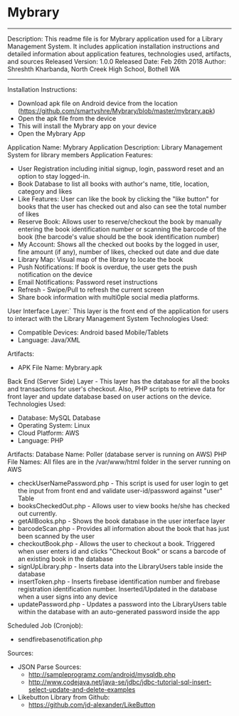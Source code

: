# Mybrary

*****************************************************************************************
Description: This readme file is for Mybrary application used for a Library Management System. It includes application installation instructions and detailed information about application features, technologies used, artifacts, and sources 
Released Version: 1.0.0
Released Date: Feb 26th 2018
Author: Shreshth Kharbanda, North Creek High School, Bothell WA
*****************************************************************************************

Installation Instructions:
 - Download apk file on Android device from the location (https://github.com/smartyshre/Mybrary/blob/master/mybrary.apk)
 - Open the apk file from the device
 - This will install the Mybrary app on your device
 - Open the Mybrary App


Application Name: Mybrary 
Application Description: Library Management System for library members
Application Features:
 - User Registration including initial signup, login, password reset and an option to stay logged-in.
 - Book Database to list all books with author's name, title, location, category and likes
 - Like Features: User can like the book by clicking the "like button" for books that the user has checked out and also can see the total number of likes
 - Reserve Book: Allows user to reserve/checkout the book by manually entering the book identification number or scanning the barcode of the book (the barcode's value should be the book identification number)
 - My Account: Shows all the checked out books by the logged in user, fine amount (if any), number of likes, checked out date and due date
 - Library Map: Visual map of the library to locate the book
 - Push Notifications: If book is overdue, the user gets the push notification on the device
 - Email Notifications: Password reset instructions
 - Refresh - Swipe/Pull to refresh the current screen
 - Share book information with multi0ple social media platforms.
 

User Interface Layer:`	 This layer is the front end of the application for users to interact with the Library Management System
Technologies Used:
  - Compatible Devices: Android based Mobile/Tablets
  - Language: Java/XML


Artifacts:
  - APK File Name: Mybrary.apk


Back End (Server Side) Layer - This layer has the database for all the books and transactions for user's checkout. Also, PHP scripts to retrieve data for front layer and update database based on user actions on the device. 
Technologies Used: 
  - Database: MySQL Database
  - Operating System: Linux
  - Cloud Platform: AWS
  - Language: PHP
  

Artifacts:
 Database Name: Poller (database server is running on AWS)
 PHP File Names: All files are in the /var/www/html folder in the server running on AWS
   - checkUserNamePassword.php - This script is used for user login to get the input from front end and validate user-id/password against "user" Table
   - booksCheckedOut.php - Allows user to view books he/she has checked out currently. 
   - getAllBooks.php - Shows the book database in the user interface layer
   - barcodeScan.php - Provides all information about the book that has just been scanned by the user
   - checkoutBook.php - Allows the user to checkout a book. Triggered when user enters id and clicks "Checkout Book" or scans a barcode of an existing book in the database
   - signUpLibrary.php - Inserts data into the LibraryUsers table inside the database
   - insertToken.php - Inserts firebase identification number and firebase registration identification number. Inserted/Updated in the database when a user signs into any device
   - updatePassword.php - Updates a password into the LibraryUsers table within the database with an auto-generated password inside the app
   


 Scheduled Job (Cronjob):
   - sendfirebasenotification.php
   

 Sources:
   - JSON Parse Sources:
    	- http://sampleprogramz.com/android/mysqldb.php
    	- http://www.codejava.net/java-se/jdbc/jdbc-tutorial-sql-insert-select-update-and-delete-examples 
   - Likebutton Library from Github:
    	- https://github.com/jd-alexander/LikeButton
